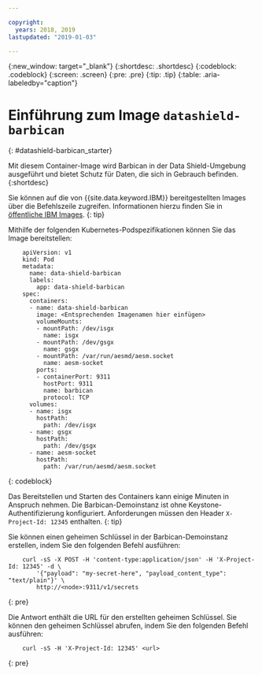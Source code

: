 ```yaml
---

copyright:
  years: 2018, 2019
lastupdated: "2019-01-03"

---
```


{:new_window: target="_blank"}
{:shortdesc: .shortdesc}
{:codeblock: .codeblock}
{:screen: .screen}
{:pre: .pre}
{:tip: .tip}
{:table: .aria-labeledby="caption"}

# Einführung zum Image `datashield-barbican`
{: #datashield-barbican_starter}

Mit diesem Container-Image wird Barbican in der Data Shield-Umgebung ausgeführt und bietet Schutz für Daten, die sich in Gebrauch befinden.
{:shortdesc}

Sie können auf die von {{site.data.keyword.IBM}} bereitgestellten Images über die Befehlszeile zugreifen. Informationen hierzu finden Sie in [öffentliche IBM Images](/docs/services/Registry/registry_public_images.html#public_images).
{: tip}

Mithilfe der folgenden Kubernetes-Podspezifikationen können Sie das Image bereitstellen:

```
    apiVersion: v1
    kind: Pod
    metadata:
      name: data-shield-barbican
      labels:
        app: data-shield-barbican
    spec:
      containers:
      - name: data-shield-barbican
        image: <Entsprechenden Imagenamen hier einfügen>
        volumeMounts:
        - mountPath: /dev/isgx
          name: isgx
        - mountPath: /dev/gsgx
          name: gsgx
        - mountPath: /var/run/aesmd/aesm.socket
          name: aesm-socket
        ports:
        - containerPort: 9311
          hostPort: 9311
          name: barbican
          protocol: TCP
      volumes:
      - name: isgx
        hostPath:
          path: /dev/isgx
      - name: gsgx
        hostPath:
          path: /dev/gsgx
      - name: aesm-socket
        hostPath:
          path: /var/run/aesmd/aesm.socket
```
{: codeblock}

Das Bereitstellen und Starten des Containers kann einige Minuten in Anspruch nehmen. Die Barbican-Demoinstanz ist ohne Keystone-Authentifizierung konfiguriert. Anforderungen müssen den Header `X-Project-Id: 12345` enthalten.
{: tip}

Sie können einen geheimen Schlüssel in der Barbican-Demoinstanz erstellen, indem Sie den folgenden Befehl ausführen:

```
    curl -sS -X POST -H 'content-type:application/json' -H 'X-Project-Id: 12345' -d \
        '{"payload": "my-secret-here", "payload_content_type": "text/plain"}' \
        http://<node>:9311/v1/secrets
```
{: pre}
    
Die Antwort enthält die URL für den erstellten geheimen Schlüssel. Sie können den geheimen Schlüssel abrufen, indem Sie den folgenden Befehl ausführen:

```
    curl -sS -H 'X-Project-Id: 12345' <url>
```
{: pre}
